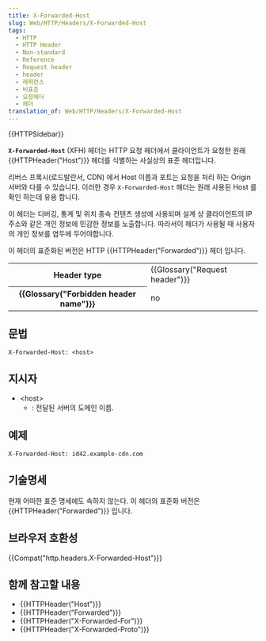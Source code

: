 ```yaml
---
title: X-Forwarded-Host
slug: Web/HTTP/Headers/X-Forwarded-Host
tags:
  - HTTP
  - HTTP Header
  - Non-standard
  - Reference
  - Request header
  - header
  - 레퍼런스
  - 비표준
  - 요청헤더
  - 헤더
translation_of: Web/HTTP/Headers/X-Forwarded-Host
---
```


{{HTTPSidebar}}

**`X-Forwarded-Host`** (XFH) 헤더는 HTTP 요청 헤더에서 클라이언트가 요청한 원래 {{HTTPHeader("Host")}} 헤더를 식별하는 사실상의 표준 헤더입니다.

리버스 프록시(로드발란서, CDN) 에서 Host 이름과 포트는 요청을 처리 하는 Origin 서버와 다를 수 있습니다. 이러한 경우 `X-Forwarded-Host` 헤더는 원래 사용된 Host 를 확인 하는데 유용 합니다.

이 헤더는 디버깅, 통계 및 위치 종속 컨텐츠 생성에 사용되며 설계 상 클라이언트의 IP 주소와 같은 개인 정보에 민감한 정보를 노출합니다. 따라서이 헤더가 사용될 때 사용자의 개인 정보를 염두에 두어야합니다.

이 헤더의 표준화된 버전은 HTTP {{HTTPHeader("Forwarded")}} 헤더 입니다.

<table class="properties">
  <tbody>
    <tr>
      <th scope="row">Header type</th>
      <td>{{Glossary("Request header")}}</td>
    </tr>
    <tr>
      <th scope="row">{{Glossary("Forbidden header name")}}</th>
      <td>no</td>
    </tr>
  </tbody>
</table>

## 문법

```
X-Forwarded-Host: <host>
```

## 지시자

- \<host>
  - : 전달된 서버의 도메인 이름.

## 예제

```
X-Forwarded-Host: id42.example-cdn.com
```

## 기술명세

현재 어떠한 표준 명세에도 속하지 않는다. 이 헤더의 표준화 버전은 {{HTTPHeader("Forwarded")}} 입니다.

## 브라우저 호환성

{{Compat("http.headers.X-Forwarded-Host")}}

## 함께 참고할 내용

- {{HTTPHeader("Host")}}
- {{HTTPHeader("Forwarded")}}
- {{HTTPHeader("X-Forwarded-For")}}
- {{HTTPHeader("X-Forwarded-Proto")}}
